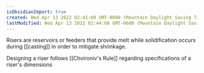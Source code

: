 ```yaml
---
isObsidianImport: true
created: Wed Apr 13 2022 02:41:09 GMT-0600 (Mountain Daylight Saving Time)
lastModified: Wed Apr 13 2022 02:44:08 GMT-0600 (Mountain Daylight Saving Time)
---
```

Risers are reservoirs or feeders that provide melt while solidification occurs during [[casting]] in order to mitigate shrinkage.

Designing a riser follows [[Chvironiv's Rule]] regarding specifications of a riser's dimensions